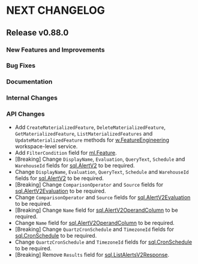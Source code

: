 # NEXT CHANGELOG

## Release v0.88.0

### New Features and Improvements

### Bug Fixes

### Documentation

### Internal Changes

### API Changes
* Add `CreateMaterializedFeature`, `DeleteMaterializedFeature`, `GetMaterializedFeature`, `ListMaterializedFeatures` and `UpdateMaterializedFeature` methods for [w.FeatureEngineering](https://pkg.go.dev/github.com/databricks/databricks-sdk-go/service/ml#FeatureEngineeringAPI) workspace-level service.
* Add `FilterCondition` field for [ml.Feature](https://pkg.go.dev/github.com/databricks/databricks-sdk-go/service/ml#Feature).
* [Breaking] Change `DisplayName`, `Evaluation`, `QueryText`, `Schedule` and `WarehouseId` fields for [sql.AlertV2](https://pkg.go.dev/github.com/databricks/databricks-sdk-go/service/sql#AlertV2) to be required.
* Change `DisplayName`, `Evaluation`, `QueryText`, `Schedule` and `WarehouseId` fields for [sql.AlertV2](https://pkg.go.dev/github.com/databricks/databricks-sdk-go/service/sql#AlertV2) to be required.
* [Breaking] Change `ComparisonOperator` and `Source` fields for [sql.AlertV2Evaluation](https://pkg.go.dev/github.com/databricks/databricks-sdk-go/service/sql#AlertV2Evaluation) to be required.
* Change `ComparisonOperator` and `Source` fields for [sql.AlertV2Evaluation](https://pkg.go.dev/github.com/databricks/databricks-sdk-go/service/sql#AlertV2Evaluation) to be required.
* [Breaking] Change `Name` field for [sql.AlertV2OperandColumn](https://pkg.go.dev/github.com/databricks/databricks-sdk-go/service/sql#AlertV2OperandColumn) to be required.
* Change `Name` field for [sql.AlertV2OperandColumn](https://pkg.go.dev/github.com/databricks/databricks-sdk-go/service/sql#AlertV2OperandColumn) to be required.
* [Breaking] Change `QuartzCronSchedule` and `TimezoneId` fields for [sql.CronSchedule](https://pkg.go.dev/github.com/databricks/databricks-sdk-go/service/sql#CronSchedule) to be required.
* Change `QuartzCronSchedule` and `TimezoneId` fields for [sql.CronSchedule](https://pkg.go.dev/github.com/databricks/databricks-sdk-go/service/sql#CronSchedule) to be required.
* [Breaking] Remove `Results` field for [sql.ListAlertsV2Response](https://pkg.go.dev/github.com/databricks/databricks-sdk-go/service/sql#ListAlertsV2Response).